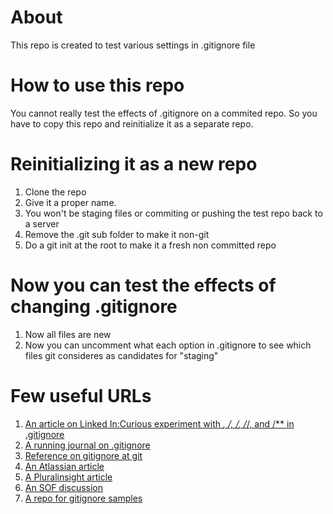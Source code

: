 # About
This repo is created to test various settings in .gitignore file

# How to use this repo
You cannot really test the effects of .gitignore on a commited repo. So you have to copy this repo
and reinitialize it as a separate repo.

# Reinitializing it as a new repo
1. Clone the repo
2. Give it a proper name. 
3. You won't be staging files or commiting or pushing the test repo back to a server
2. Remove the .git sub folder to make it non-git
3. Do a git init at the root to make it a fresh non committed repo

# Now you can test the effects of changing .gitignore
1. Now all files are new
2. Now you can uncomment what each option in .gitignore to see which files git consideres as candidates for "staging"

# Few useful URLs
1. [An article on Linked In:Curious experiment with *, */, /*, /*/, and /** in .gitignore](https://www.linkedin.com/pulse/curious-experiment-gitignore-satya-komatineni/)
2. [A running journal on .gitignore](http://satyakomatineni.com/item/5394)
3. [Reference on gitignore at git](https://git-scm.com/docs/gitignore)
4. [An Atlassian article](https://www.atlassian.com/git/tutorials/saving-changes/gitignore#git-ignore-patterns)
5. [A Pluralinsight article](https://www.pluralsight.com/guides/how-to-use-gitignore-file)
6. [An SOF discussion](https://stackoverflow.com/questions/41761128/are-leading-asterisks-redundant-in-gitignore-path-matching-syntax)
7. [A repo for gitignore samples](https://github.com/github/gitignore)